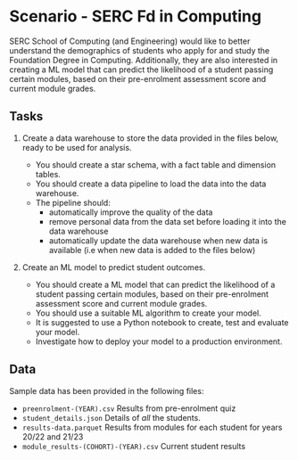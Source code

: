 # Scenario - SERC Fd in Computing

SERC School of Computing (and Engineering) would like to better understand the demographics of students who apply for and study the Foundation Degree in Computing. Additionally, they are also interested in creating a ML model that can predict the likelihood of a student passing certain modules, based on their pre-enrolment assessment score and current module grades.

## Tasks

1. Create a data warehouse to store the data provided in the files below, ready to be used for analysis. 
   - You should create a star schema, with a fact table and dimension tables.
   - You should create a data pipeline to load the data into the data warehouse.
   - The pipeline should:
      - automatically improve the quality of the data
      - remove personal data from the data set before loading it into the data warehouse
      - automatically update the data warehouse when new data is available (i.e when new data is added to the files below)

2. Create an ML model to predict student outcomes.
    - You should create a ML model that can predict the likelihood of a student passing certain modules, based on their pre-enrolment assessment score and current module grades.
    - You should use a suitable ML algorithm to create your model.
    - It is suggested to use a Python notebook to create, test and evaluate your model.
    - Investigate how to deploy your model to a production environment.

## Data

Sample data has been provided in the following files:

- `preenrolment-(YEAR).csv` Results from pre-enrolment quiz
- `student_details.json` Details of _all_ the students.
- `results-data.parquet` Results from modules for each student for years 20/22 and 21/23
- `module_results-(COHORT)-(YEAR).csv` Current student results
